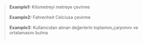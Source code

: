 >**Example1:** Kilometreyi metreye çevirme<br><br>
>**Example2:** Fahrenheit Celciusa çevirme<br><br>
>**Example3:** Kullanıcıdan alınan değerlerin toplamını,çarpımını ve ortalamasını bulma<br><br>
